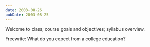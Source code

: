 ```yaml
---
date: 2003-08-26
pubDate: 2003-08-25
---
```


Welcome to class; course goals and objectives; syllabus overview.

Freewrite: What do you expect from a college education?
